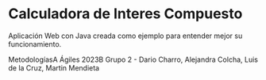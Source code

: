 # Calculadora de Interes Compuesto 

Aplicación Web con Java creada como ejemplo para entender mejor su funcionamiento. 

MetodologíasA Ágiles 2023B
Grupo 2 - Dario Charro, Alejandra Colcha, Luis de la Cruz, Martin Mendieta
